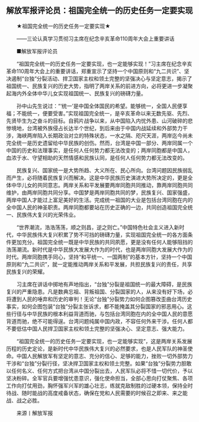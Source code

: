 ## 解放军报评论员：祖国完全统一的历史任务一定要实现
　　★祖国完全统一的历史任务一定要实现★

　　——三论认真学习贯彻习主席在纪念辛亥革命110周年大会上重要讲话

　　■解放军报评论员

　　“祖国完全统一的历史任务一定要实现，也一定能够实现！”习主席在纪念辛亥革命110周年大会上的重要讲话，郑重宣示了坚持一个中国原则和“九二共识”、坚决遏制“台独”分裂活动、捍卫国家主权和领土完整的坚强决心与坚定意志，揭示了祖国统一、民族复兴的历史大势，指明了两岸关系的前进方向，必将更进一步凝聚起海内外全体中华儿女实现祖国统一、民族复兴的磅礴力量。

　　孙中山先生说过：“‘统一’是中国全体国民的希望。能够统一，全国人民便享福；不能统一，便要受害。”实现祖国完全统一，是辛亥革命以来无数先驱、先烈、先贤毕生为之奋斗的目标。自鸦片战争以来，从中国陷入内忧外患、山河破碎的悲惨境地，台湾被外族侵占长达半个世纪，到后来由于中国内战延续和外部势力干涉，海峡两岸陷入长期政治对立的特殊状态，一水之隔、咫尺天涯，两岸迄今尚未完全统一是历史遗留给中华民族的创伤。然而，台湾是中国一部分、两岸同属一个中国的历史和法理事实，是任何人任何势力都无法改变的；两岸同胞都是中国人，血浓于水、守望相助的天然情感和民族认同，是任何人任何势力都无法改变的。

　　民族复兴、国家统一是大势所趋、大义所在、民心所向。台湾问题因民族弱乱而产生，必将随着民族复兴而解决。这是中华民族历史演进大势所决定的，更是全体中华儿女的共同意志。两岸关系和平发展要两岸同胞共同推动，靠两岸同胞共同维护，由两岸同胞共同分享。中国梦是两岸同胞共同的梦，民族复兴、国家强盛，两岸中国人才能过上富足美好的生活。完成统一祖国的大业是包括台湾同胞在内的全中国人民的神圣职责。两岸同胞都要站在历史正确的一边，共同创造祖国完全统一、民族伟大复兴的光荣伟业。

　　“世界潮流，浩浩荡荡，顺之则昌，逆之则亡。”中国特色社会主义进入新时代，中华民族伟大复兴积累了势不可挡的磅礴力量，实现祖国完全统一的各方面条件更加充分。祖国完全统一既是中华民族的共同夙愿，更是没有任何人能够阻挡的浩荡潮流。新时代是中华民族大发展大作为的时代，也是两岸同胞大发展大作为的时代。两岸同胞携手同心，坚持“和平统一、一国两制”的基本方针，坚持一个中国原则和“九二共识”，就一定能推动两岸关系和平发展，共担民族复兴的责任，共享民族复兴的荣耀。

　　习主席在讲话中掷地有声地指出，“台独”分裂是祖国统一的最大障碍，是民族复兴的严重隐患。凡是数典忘祖、背叛祖国、分裂国家的人，从来没有好下场，必将遭到人民的唾弃和历史的审判！无论“台独”分裂势力如何企图篡改歪曲台湾历史事实，如何企图包装“台独”分裂主张诉求，都不能掩盖其分裂国家的邪恶用心。这些行径与中华民族的根本利益背道而驰，与包括台湾同胞在内的全中国人民的意愿背道而驰，绝不可能得逞。台湾问题纯属中国内政，不容任何外来干涉。任何人都不要低估中国人民捍卫国家主权和领土完整的坚强决心、坚定意志、强大能力。

　　“祖国完全统一的历史任务一定要实现，也一定能够实现”，这是两岸关系发展历程的历史定论，是新时代中华民族伟大复兴的必然要求，也是人民军队的神圣使命。中国人民解放军有坚定的意志、充分的信心、足够的能力，挫败一切外部势力干涉和“台独”分裂行径，坚决捍卫国家主权和领土完整。如果“台独”分裂势力胆敢以任何名义、任何方式把台湾从中国分裂出去，人民军队必将不惜一切代价，予以坚决粉碎。全军官兵要增强忧患意识，强化使命担当，全部心思向打仗聚焦、各项工作向打仗用劲，胸怀强军兴军的雄心壮志，练就克敌制胜的过硬本领，保持全时待战、随时能战的高度戒备状态，确保在党和人民需要的时候召之即来、来之能战、战之必胜。

　　来源丨解放军报

